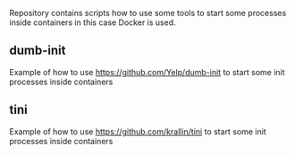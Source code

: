 Repository contains scripts how to use 
some tools to start some processes inside containers 
in this case Docker is used.


## dumb-init

Example of how to use https://github.com/Yelp/dumb-init to start some init processes inside containers 


## tini 

Example of how to use https://github.com/krallin/tini to start some init processes inside containers
